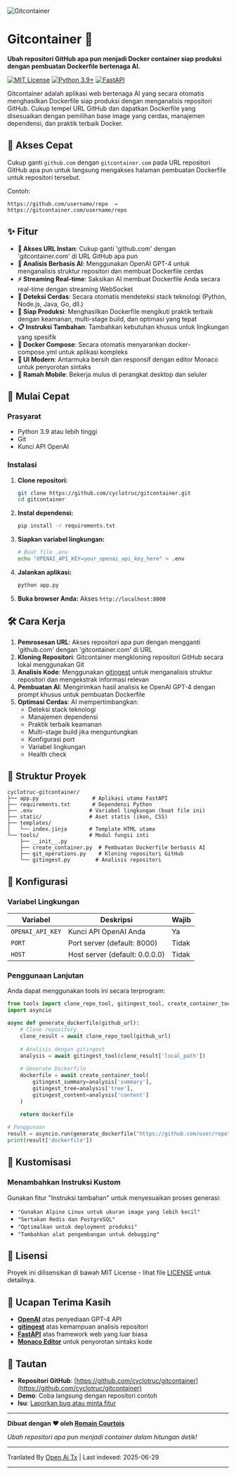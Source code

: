 ![Gitcontainer](https://raw.githubusercontent.com/cyclotruc/gitcontainer/main/docs/image.png)

# Gitcontainer 🐳

**Ubah repositori GitHub apa pun menjadi Docker container siap produksi dengan pembuatan Dockerfile bertenaga AI.**

[![MIT License](https://img.shields.io/badge/License-MIT-green.svg)](https://choosealicense.com/licenses/mit/)
[![Python 3.9+](https://img.shields.io/badge/python-3.9+-blue.svg)](https://www.python.org/downloads/)
[![FastAPI](https://img.shields.io/badge/FastAPI-0.68+-00a393.svg)](https://fastapi.tiangolo.com/)

Gitcontainer adalah aplikasi web bertenaga AI yang secara otomatis menghasilkan Dockerfile siap produksi dengan menganalisis repositori GitHub. Cukup tempel URL GitHub dan dapatkan Dockerfile yang disesuaikan dengan pemilihan base image yang cerdas, manajemen dependensi, dan praktik terbaik Docker.

## 🌟 Akses Cepat

Cukup ganti `github.com` dengan `gitcontainer.com` pada URL repositori GitHub apa pun untuk langsung mengakses halaman pembuatan Dockerfile untuk repositori tersebut.

Contoh:
```
https://github.com/username/repo  →  https://gitcontainer.com/username/repo
```

## ✨ Fitur

- **🔄 Akses URL Instan**: Cukup ganti 'github.com' dengan 'gitcontainer.com' di URL GitHub apa pun
- **🤖 Analisis Berbasis AI**: Menggunakan OpenAI GPT-4 untuk menganalisis struktur repositori dan membuat Dockerfile cerdas
- **⚡ Streaming Real-time**: Saksikan AI membuat Dockerfile Anda secara real-time dengan streaming WebSocket
- **🎯 Deteksi Cerdas**: Secara otomatis mendeteksi stack teknologi (Python, Node.js, Java, Go, dll.)
- **🔧 Siap Produksi**: Menghasilkan Dockerfile mengikuti praktik terbaik dengan keamanan, multi-stage build, dan optimasi yang tepat
- **📋 Instruksi Tambahan**: Tambahkan kebutuhan khusus untuk lingkungan yang spesifik
- **📄 Docker Compose**: Secara otomatis menyarankan docker-compose.yml untuk aplikasi kompleks
- **🎨 UI Modern**: Antarmuka bersih dan responsif dengan editor Monaco untuk penyorotan sintaks
- **📱 Ramah Mobile**: Bekerja mulus di perangkat desktop dan seluler

## 🚀 Mulai Cepat

### Prasyarat

- Python 3.9 atau lebih tinggi
- Git
- Kunci API OpenAI

### Instalasi

1. **Clone repositori:**
   ```bash
   git clone https://github.com/cyclotruc/gitcontainer.git
   cd gitcontainer
   ```

2. **Instal dependensi:**
   ```bash
   pip install -r requirements.txt
   ```

3. **Siapkan variabel lingkungan:**
   ```bash
   # Buat file .env
   echo "OPENAI_API_KEY=your_openai_api_key_here" > .env
   ```

4. **Jalankan aplikasi:**
   ```bash
   python app.py
   ```

5. **Buka browser Anda:**
   Akses `http://localhost:8000`

## 🛠️ Cara Kerja

1. **Pemrosesan URL**: Akses repositori apa pun dengan mengganti 'github.com' dengan 'gitcontainer.com' di URL
2. **Kloning Repositori**: Gitcontainer mengkloning repositori GitHub secara lokal menggunakan Git
3. **Analisis Kode**: Menggunakan [gitingest](https://github.com/cyclotruc/gitingest) untuk menganalisis struktur repositori dan mengekstrak informasi relevan
4. **Pembuatan AI**: Mengirimkan hasil analisis ke OpenAI GPT-4 dengan prompt khusus untuk pembuatan Dockerfile
5. **Optimasi Cerdas**: AI mempertimbangkan:
   - Deteksi stack teknologi
   - Manajemen dependensi
   - Praktik terbaik keamanan
   - Multi-stage build jika menguntungkan
   - Konfigurasi port
   - Variabel lingkungan
   - Health check

## 📁 Struktur Proyek

```
cyclotruc-gitcontainer/
├── app.py                 # Aplikasi utama FastAPI
├── requirements.txt       # Dependensi Python
├── .env                  # Variabel lingkungan (buat file ini)
├── static/               # Aset statis (ikon, CSS)
├── templates/
│   └── index.jinja       # Template HTML utama
└── tools/                # Modul fungsi inti
    ├── __init__.py
    ├── create_container.py  # Pembuatan Dockerfile berbasis AI
    ├── git_operations.py    # Kloning repositori GitHub
    └── gitingest.py        # Analisis repositori
```
## 🔧 Konfigurasi

### Variabel Lingkungan

| Variabel | Deskripsi | Wajib |
|----------|-----------|-------|
| `OPENAI_API_KEY` | Kunci API OpenAI Anda | Ya |
| `PORT` | Port server (default: 8000) | Tidak |
| `HOST` | Host server (default: 0.0.0.0) | Tidak |

### Penggunaan Lanjutan

Anda dapat menggunakan tools ini secara terprogram:

```python
from tools import clone_repo_tool, gitingest_tool, create_container_tool
import asyncio

async def generate_dockerfile(github_url):
    # Clone repository
    clone_result = await clone_repo_tool(github_url)
    
    # Analisis dengan gitingest
    analysis = await gitingest_tool(clone_result['local_path'])
    
    # Generate Dockerfile
    dockerfile = await create_container_tool(
        gitingest_summary=analysis['summary'],
        gitingest_tree=analysis['tree'],
        gitingest_content=analysis['content']
    )
    
    return dockerfile

# Penggunaan
result = asyncio.run(generate_dockerfile("https://github.com/user/repo"))
print(result['dockerfile'])
```

## 🎨 Kustomisasi

### Menambahkan Instruksi Kustom

Gunakan fitur "Instruksi tambahan" untuk menyesuaikan proses generasi:

- `"Gunakan Alpine Linux untuk ukuran image yang lebih kecil"`
- `"Sertakan Redis dan PostgreSQL"`
- `"Optimalkan untuk deployment produksi"`
- `"Tambahkan alat pengembangan untuk debugging"`

## 📝 Lisensi

Proyek ini dilisensikan di bawah MIT License - lihat file [LICENSE](LICENSE) untuk detailnya.

## 🙏 Ucapan Terima Kasih

- **[OpenAI](https://openai.com/)** atas penyediaan GPT-4 API
- **[gitingest](https://github.com/cyclotruc/gitingest)** atas kemampuan analisis repositori
- **[FastAPI](https://fastapi.tiangolo.com/)** atas framework web yang luar biasa
- **[Monaco Editor](https://microsoft.github.io/monaco-editor/)** untuk penyorotan sintaks kode

## 🔗 Tautan

- **Repositori GitHub**: [https://github.com/cyclotruc/gitcontainer](https://github.com/cyclotruc/gitcontainer)
- **Demo**: Coba langsung dengan repositori contoh
- **Isu**: [Laporkan bug atau minta fitur](https://github.com/cyclotruc/gitcontainer/issues)

---

**Dibuat dengan ❤️ oleh [Romain Courtois](https://github.com/cyclotruc)**

*Ubah repositori apa pun menjadi container dalam hitungan detik!*

---

Tranlated By [Open Ai Tx](https://github.com/OpenAiTx/OpenAiTx) | Last indexed: 2025-06-29

---